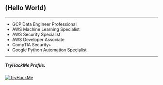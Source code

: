 ## (Hello World)

---

- GCP Data Engineer Professional
- AWS Machine Learning Specialist
- AWS Security Specialist
- AWS Developer Associate
- CompTIA Security+
- Google Python Automation Specialist

---

<!---
##### Leetcode Profile:
--->

##### TryHackMe Profile:
[<img src="https://tryhackme-badges.s3.amazonaws.com/solidsnakecase.png?" alt="TryHackMe">](https://tryhackme.com/p/solidsnakecase)

<!---
##### Kaggle Profile:
![solidsnakecase](https://road-to-kaggle-grandmaster.vercel.app/api/simple/solidsnakecase)
--->

<!---
##### Latest Articles:
--->

<!---
[![ko-fi](https://ko-fi.com/img/githubbutton_sm.svg)](https://ko-fi.com/B0B411RW88)
--->
